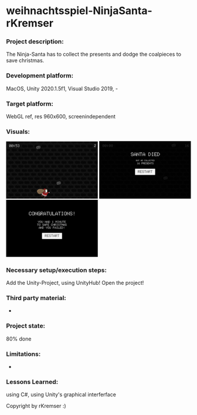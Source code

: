 # weihnachtsspiel-NinjaSanta-rKremser

### Project description: 
The Ninja-Santa has to collect the presents and dodge the coalpieces to save christmas.

### Development platform: 
MacOS, Unity 2020.1.5f1, Visual Studio 2019, -

### Target platform: 
WebGL ref, res 960x600, screenindependent

### Visuals: 
<div>
<img src="./ScreenShots/Gameplay.png" width="250">
<img src="./ScreenShots/GameOver01.png" width="250">
<img src="./ScreenShots/GameOver02.png" width="250">
</div>

### Necessary setup/execution steps:
Add the Unity-Project, using UnityHub! Open the project!

### Third party material: 
-

### Project state: 
80% done

### Limitations: 
-

### Lessons Learned: 
using C#, using Unity's graphical interferface

Copyright by rKremser :)
